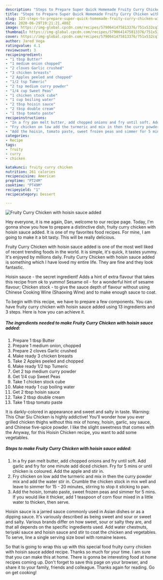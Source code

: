 ```yaml
---
description: "Steps to Prepare Super Quick Homemade Fruity Curry Chicken with hoisin sauce added"
title: "Steps to Prepare Super Quick Homemade Fruity Curry Chicken with hoisin sauce added"
slug: 123-steps-to-prepare-super-quick-homemade-fruity-curry-chicken-with-hoisin-sauce-added
date: 2020-06-29T19:21:21.480Z
image: https://img-global.cpcdn.com/recipes/5790641475813376/751x532cq70/fruity-curry-chicken-with-hoisin-sauce-added-recipe-main-photo.jpg
thumbnail: https://img-global.cpcdn.com/recipes/5790641475813376/751x532cq70/fruity-curry-chicken-with-hoisin-sauce-added-recipe-main-photo.jpg
cover: https://img-global.cpcdn.com/recipes/5790641475813376/751x532cq70/fruity-curry-chicken-with-hoisin-sauce-added-recipe-main-photo.jpg
author: Jared Vega
ratingvalue: 4.1
reviewcount: 3
recipeingredient:
- "1 tbsp Butter"
- "1 medium onion chopped"
- "2 cloves Garlic crushed"
- "3 chicken breasts"
- "2 Apples peeled and chopped"
- "1/2 tsp Tumeric"
- "2 tsp medium curry powder"
- "1/4 cup Sweet Peas"
- "1 chicken stock cube"
- "1 cup boiling water"
- "2 tbsp hoisin sauce"
- "2 tbsp double cream"
- "1 tbsp tomato paste"
recipeinstructions:
- "In a fry pan melt butter, add chopped onions and fry until soft. Add garlic and fry for one minute add diced chicken. Fry for 5 mins or until chicken is coloured. Add the apple and stir in."
- "Fry chicken on low add the turmeric and mix in then the curry powder mix and add the water stir in. Crumble the chicken stock in mix well and leave to simmer for 15 - 20 minutes, stirring to stop it sticking to pan."
- "Add the hoisin, tomato paste, sweet frozen peas and simmer for 5 mins. If you would like it thicker, add 1 teaspoon of corn flour mixed in a little water to thicken, then serve."
categories:
- Recipe
tags:
- fruity
- curry
- chicken

katakunci: fruity curry chicken 
nutrition: 261 calories
recipecuisine: American
preptime: "PT24M"
cooktime: "PT49M"
recipeyield: "1"
recipecategory: Dessert

---
```



![Fruity Curry Chicken with hoisin sauce added](https://img-global.cpcdn.com/recipes/5790641475813376/751x532cq70/fruity-curry-chicken-with-hoisin-sauce-added-recipe-main-photo.jpg)

Hey everyone, it is me again, Dan, welcome to our recipe page. Today, I'm gonna show you how to prepare a distinctive dish, fruity curry chicken with hoisin sauce added. It is one of my favorites food recipes. For mine, I am going to make it a bit tasty. This will be really delicious.

Fruity Curry Chicken with hoisin sauce added is one of the most well liked of recent trending foods in the world. It is simple, it's quick, it tastes yummy. It's enjoyed by millions daily. Fruity Curry Chicken with hoisin sauce added is something which I have loved my entire life. They are fine and they look fantastic.

Hoisin sauce - the secret ingredient! Adds a hint of extra flavour that takes this recipe from ok to yummo! Sesame oil - for a wonderful hint of sesame flavour; Chicken stock - to give the sauce depth of flavour without using Chinese Cooking Wine (Shaoxing Wine) and to make enough sauce to coat.


To begin with this recipe, we have to prepare a few components. You can have fruity curry chicken with hoisin sauce added using 13 ingredients and 3 steps. Here is how you can achieve it.

<!--inarticleads1-->

##### The ingredients needed to make Fruity Curry Chicken with hoisin sauce added:

1. Prepare 1 tbsp Butter
1. Prepare 1 medium onion, chopped
1. Prepare 2 cloves Garlic crushed
1. Make ready 3 chicken breasts
1. Take 2 Apples peeled and chopped
1. Make ready 1/2 tsp Tumeric
1. Get 2 tsp medium curry powder
1. Get 1/4 cup Sweet Peas
1. Take 1 chicken stock cube
1. Make ready 1 cup boiling water
1. Get 2 tbsp hoisin sauce
1. Take 2 tbsp double cream
1. Take 1 tbsp tomato paste


It is darkly-colored in appearance and sweet and salty in taste. Warning: This Char Siu Chicken is highly addictive! You&#39;ll wonder how you ever grilled chicken thighs without this mix of honey, hoisin, garlic, soy sauce, and Chinese five-spice powder. I like the slight sweetness that comes with the Anyway, for this Hoisin Chicken recipe, you want to add some vegetables. 

<!--inarticleads2-->

##### Steps to make Fruity Curry Chicken with hoisin sauce added:

1. In a fry pan melt butter, add chopped onions and fry until soft. Add garlic and fry for one minute add diced chicken. Fry for 5 mins or until chicken is coloured. Add the apple and stir in.
1. Fry chicken on low add the turmeric and mix in then the curry powder mix and add the water stir in. Crumble the chicken stock in mix well and leave to simmer for 15 - 20 minutes, stirring to stop it sticking to pan.
1. Add the hoisin, tomato paste, sweet frozen peas and simmer for 5 mins. If you would like it thicker, add 1 teaspoon of corn flour mixed in a little water to thicken, then serve.


Hoisin sauce is a jarred sauce commonly used in Asian dishes or as a dipping sauce. It&#39;s variously described as being sweet and sour or sweet and salty. Various brands differ on how sweet, sour or salty they are, and that all depends on the specific ingredients used. Add water chestnuts, teriyaki sauce and hoisin sauce and stir to coat the chicken and vegetables. To serve, line a single serving size bowl with romaine leaves. 

So that is going to wrap this up with this special food fruity curry chicken with hoisin sauce added recipe. Thanks so much for your time. I am sure that you can make this at home. There is gonna be interesting food at home recipes coming up. Don't forget to save this page on your browser, and share it to your family, friends and colleague. Thanks again for reading. Go on get cooking!
